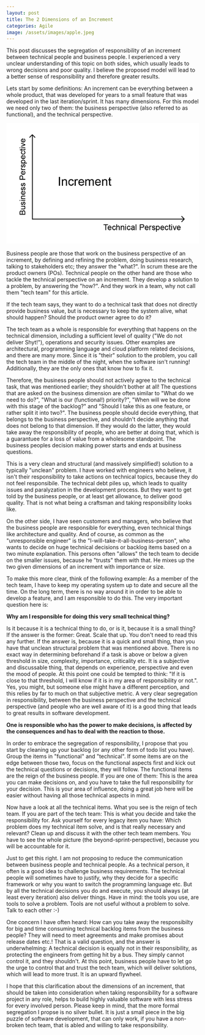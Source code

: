 ```yaml
---
layout: post
title: The 2 Dimensions of an Increment
categories: Agile
image: /assets/images/apple.jpeg
---
```


This post discusses the segregation of responsibility of an increment between technical people and business people. I experienced a very unclear understanding of this topic on both sides, which usually leads to wrong decisions and poor quality. I believe the proposed model will lead to a better sense of responsibility and therefore greater results.

Lets start by some definitions: An increment can be everything between a whole product, that was
developed for years to a small feature that was developed in the last iteration/sprint.
It has many dimensions. For this model we need only two of them: the business perspective (also referred
to as functional), and the technical perspective.

![](../images/increment_dimensions.png)

Business people are those that work on the business perspective of an increment, by defining and refining the problem, doing business research, talking to stakeholders etc; they answer the "what?". In scrum these are the product owners (POs). Technical people on the other hand are those who tackle the technical perspective on an increment. They develop a solution to a problem, by answering the "how?". And they work in a team, why not call them "tech team" for this article.

If the tech team says, they want to do a technical task that does not directly provide business value,
but is necessary to keep the system alive, what should happen? Should the product owner agree to do it?

The tech team as a whole is responsible for everything that happens on the technical dimension, including a sufficient level of quality ("We do not deliver Shyt!"), operations and security issues. Other examples are architectural, programming language and cloud platform related decisions, and there are many more. Since it is "their" solution to the problem, you call the tech team in the middle of the night, when the software isn't  running! Additionally, they are the only ones that know how to fix it.

Therefore, the business people should not actively agree to the technical task, that was mentioned
earlier; they shouldn't bother at all! The questions that are asked on the business dimension are often similar to "What do we need to do?", "What is our (functional!) priority?", "When will we be done with this stage of the backlog?" and "Should I take this as one feature, or rather split it into two?". The business people should decide everything, that belongs to the business perspective, and shouldn't decide anything that does not belong to that dimension. If they would do the latter, they would take away the responsibility of people, who are better at doing that, which is a guarantuee for a loss of value from a wholesome standpoint. The business peoples decision making power starts and ends at business questions.

This is a very clean and structural (and massively simplified!) solution to a typically "unclean"
problem. I have worked with engineers who believe, it isn't their responsibility to take actions on technical topics, because they do not feel responsibile. The technical debt piles up, which leads to quality issues and paralyzation in the development process. But they want to get told by the business people, or at least get allowance, to deliver good quality. That is not what being a craftsman and taking responsibility looks like.

On the other side, I have seen customers and managers, who believe that the business people are responsible for everything, even technical things like architecture and quality. And of course, as common as the "unresponsible engineer" is the "I-will-take-it-all-business-person", who wants to decide on huge technical decisions or backlog items based on a two minute explanation. This persons often "allows" the tech team to decide on the smaller issues, because he "trusts" them with that. He mixes up the two given dimensions of an increment with importance or size.

To make this more clear, think of the following example: As a member of the tech team, I have to keep my operating system up to date and secure all the time. On the long term, there is no way around it in order to be able to develop a feature, and I am responsible to do this. The very important question here is:

**Why am I responsible for doing this very small technical thing?**

Is it because it is a technical thing to do, or is it, because it is a small thing? If the answer is the former: Great. Scale that up. You don't need to read this any further. If the answer is, because it is a quick and small thing, than you have that unclean structural problem that was mentioned above. There is no exact way in determining beforehand if a task is above or below a given threshold in size, complexity, importance, criticality etc. It is a subjective and discussable thing, that depends on experience, perspective and even the mood of people. At this point one could be tempted to think: "If it is close to that threshold, I will know if it is in my area of responsibility or not.". Yes, you might, but someone else might have a
different perception, and this relies by far to much on that subjective metric. A very clear segregation in responsibility, between the business perspective and the technical perspective
(and people who are well aware of it) is a good thing that leads to great results in software development.

**One is responsible who has the power to make decisions, is affected by the consequences and has to deal with the reaction to those.**

In order to embrace the segregation of responsibility, I propose that you start by cleaning up your backlog (or any other form of todo list you have). Group the items in "functional" and "technical". If some items are on the edge between those two, focus on the functional aspects first and kick out the technical questions or decisions, they will follow. The functional items are the reign of the business people. If you are one of them: This is the area you can make decisions on, and you have to take the full responsibility for your decision. This is your area of influence, doing a great job here will be easier without having all those technical aspects in mind.

Now have a look at all the technical items. What you see is the reign of tech team.
If you are part of the tech team: This is what you decide and take the responsibility for. Ask yourself
for every legacy item you have: Which problem does my technical item solve, and is that really necessary and relevant? Clean up and discuss it with the other tech team members. You have to see the whole picture (the beyond-sprint-perspective), because you will be accountable for it.

Just to get this right. I am not proposing to reduce the communication between business people and technical people. As a technical person, it often is a good idea to challenge business requirements. The technical people will sometimes have to justify, why they decide for a specific framework or why you
want to switch the programming language etc. But by all the technical decisions you do and execute, you should always (at least every iteration) also deliver things. Have in mind: the tools you use, are tools to solve a problem.
Tools are not useful without a problem to solve. Talk to each other :-)

One concern I have often heard: How can you take away the responsibilty for big and time consuming technical  backlog items from the business people? They will need to meet agreements and make promises about release dates etc.! That is a valid question, and the answer is underwhelming: A technical decision is equally not in their responsibility, as protecting the engineers from getting hit by a bus. They simply cannot control it, and they shouldn't. At this point, business people have to let go the urge to control that and trust the tech team, which will deliver solutions, which will lead to more trust. It is an upward flywheel.

I hope that this clarification about the dimensions of an increment, that should be taken into consideration  when taking responsibility for a software project in any role, helps to build highly valuable software with less stress for every involved person. Please keep in mind, that the more formal segregation I propse is no silver bullet. It is just a small piece in the big puzzle of software development, that can only work, if you have a non-broken tech team, that is abled and willing to take responsibility.